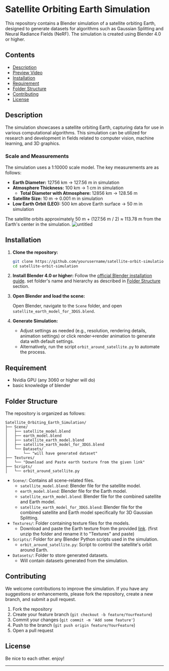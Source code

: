 # Satellite Orbiting Earth Simulation

This repository contains a Blender simulation of a satellite orbiting Earth, designed to generate datasets for algorithms such as Gaussian Splitting and Neural Radiance Fields (NeRF). The simulation is created using Blender 4.0 or higher.

## Contents

- [Description](#description)
- [Preview Video](https://youtu.be/rEmmlN9yqSI)
- [Installation](#installation)
- [Requirement](#requirement)
- [Folder Structure](#folder-structure)
- [Contributing](#contributing)
- [License](#license)

## Description

The simulation showcases a satellite orbiting Earth, capturing data for use in various computational algorithms. This simulation can be utilized for research and development in fields related to computer vision, machine learning, and 3D graphics.

### Scale and Measurements

The simulation uses a 1:10000 scale model. The key measurements are as follows:

- **Earth Diameter:** 12756 km → 127.56 m in simulation
- **Atmosphere Thickness:** 100 km → 1 cm in simulation
  - **Total Diameter with Atmosphere:** 12856 km → 128.56 m
- **Satellite Size:** 10 m → 0.001 m in simulation
- **Low Earth Orbit (LEO):** 500 km above Earth surface → 50 m in simulation

The satellite orbits approximately 50 m + (127.56 m / 2) ≈ 113.78 m from the Earth's center in the simulation.
![untitled](https://github.com/abhismirai10/Satellite_Orbiting_Earth_Simulation/assets/121724635/7eab0dbb-c426-4a92-a2b9-f11ae0912bff)


## Installation

1. **Clone the repository:**

   ```sh
   git clone https://github.com/yourusername/satellite-orbit-simulation.git
   cd satellite-orbit-simulation
   ```

2. **Install Blender 4.0 or higher:** Follow the [official Blender installation guide](https://www.blender.org/download/). set folder's name and hierarchy as described in [Folder Structure](#folder-structure) section.

3. **Open Blender and load the scene:**

   Open Blender, navigate to the `Scene` folder, and open `satellite_earth_model_for_3DGS.blend`.

4. **Generate Simulation:**

   - Adjust settings as needed (e.g., resolution, rendering details, animation settings) or click render->render animation to generate data with
     default settings.
   - Alternatively, run the script `orbit_around_satellite.py` to automate the process.


## Requirement

  - Nvidia GPU (any 3060 or higher will do)
  - basic knowledge of blender

## Folder Structure

The repository is organized as follows:

```
Satellite_Orbiting_Earth_Simulation/
├── Scene/
│   ├── satellite_model.blend
│   ├── earth_model.blend
│   ├── satellite_earth_model.blend
│   ├── satellite_earth_model_for_3DGS.blend
│   └── Datasets/
│       └── "will have generated dataset"
├── Textures/
│   └── "Download and Paste earth texture from the given link"
├── Scripts/
│   └── orbit_around_satellite.py
```

- `Scene/`: Contains all scene-related files.
  - `satellite_model.blend`: Blender file for the satellite model.
  - `earth_model.blend`: Blender file for the Earth model.
  - `satellite_earth_model.blend`: Blender file for the combined satellite and Earth model.
  - `satellite_earth_model_for_3DGS.blend`: Blender file for the combined satellite and Earth model specifically for 3D Gaussian Splitting.
- `Textures/`: Folder containing texture files for the models.
  - Download and paste the Earth texture from the provided [link](https://www.dropbox.com/scl/fo/f2skfbz0rla3fsx6obozq/ALqcuBhd0nejWNdZuNJWIzk?rlkey=mhp62ord46wv7kt8afqhm20dq&e=1&dl=0). (first unzip the folder and rename it to "Textures" and paste)
- `Scripts/`: Folder for any Blender Python scripts used in the simulation.
  - `orbit_around_satellite.py`: Script to control the satellite's orbit around Earth.
- `Datasets/`: Folder to store generated datasets.
  - Will contain datasets generated from the simulation.

## Contributing

We welcome contributions to improve the simulation. If you have any suggestions or enhancements, please fork the repository, create a new branch, and submit a pull request.

1. Fork the repository
2. Create your feature branch (`git checkout -b feature/YourFeature`)
3. Commit your changes (`git commit -m 'Add some feature'`)
4. Push to the branch (`git push origin feature/YourFeature`)
5. Open a pull request

## License

Be nice to each other. enjoy!

---
